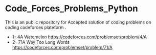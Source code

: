 # Code_Forces_Problems_Python
This ia an public repository for Accepted solution of coding problems on coding codeforces  plateform .

- 1- 4A Watemelon
   https://codeforces.com/problemset/problem/4/A
- 2- 71A Way Too Long Words
   https://codeforces.com/problemset/problem/71/A
  

